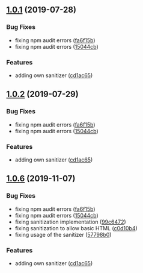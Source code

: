 ## [1.0.1](https://github.com/advanced-rest-client/arc-marked/compare/1.0.0...1.0.1) (2019-07-28)


### Bug Fixes

* fixing npm audit errors ([fa6f15b](https://github.com/advanced-rest-client/arc-marked/commit/fa6f15b))
* fixing npm audit errors ([15044cb](https://github.com/advanced-rest-client/arc-marked/commit/15044cb))


### Features

* adding own sanitizer ([cd1ac65](https://github.com/advanced-rest-client/arc-marked/commit/cd1ac65))



## [1.0.2](https://github.com/advanced-rest-client/arc-marked/compare/1.0.0...1.0.2) (2019-07-29)


### Bug Fixes

* fixing npm audit errors ([fa6f15b](https://github.com/advanced-rest-client/arc-marked/commit/fa6f15b))
* fixing npm audit errors ([15044cb](https://github.com/advanced-rest-client/arc-marked/commit/15044cb))


### Features

* adding own sanitizer ([cd1ac65](https://github.com/advanced-rest-client/arc-marked/commit/cd1ac65))



## [1.0.6](https://github.com/advanced-rest-client/arc-marked/compare/1.0.0...1.0.6) (2019-11-07)


### Bug Fixes

* fixing npm audit errors ([fa6f15b](https://github.com/advanced-rest-client/arc-marked/commit/fa6f15b398824b09d5cef20a0fb25a3d8df6c8da))
* fixing npm audit errors ([15044cb](https://github.com/advanced-rest-client/arc-marked/commit/15044cb0520ff522179a0a9d32146eedc17ce49b))
* fixing sanitization implementation ([99c6472](https://github.com/advanced-rest-client/arc-marked/commit/99c6472a9f43e92688b915359a94c11553971851))
* fixing sanitization to allow basic HTML ([c0d10b4](https://github.com/advanced-rest-client/arc-marked/commit/c0d10b457143dfb504bc4cc811df9d73f5a39a8d))
* fixing usage of the sanitizer ([57798b0](https://github.com/advanced-rest-client/arc-marked/commit/57798b0d3aabbf3240ead3004ac2210e72bb0208))


### Features

* adding own sanitizer ([cd1ac65](https://github.com/advanced-rest-client/arc-marked/commit/cd1ac65752a3e30ab75ff4cb71e23a9a324a510d))



